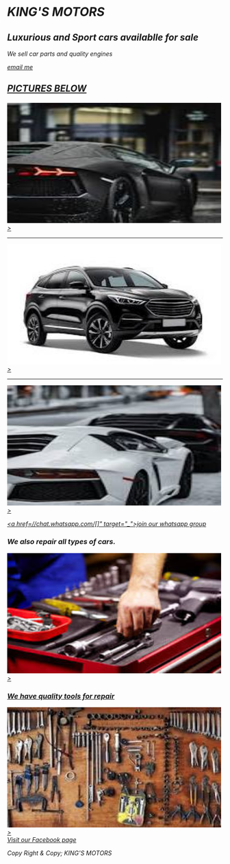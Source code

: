 
<html>
<title>my website</title>
<style>
  body{
    background-image: url('SPORT.jpg');
    background-size: cover;
    background-repeat: no-repeat;
   }                                           
</style>


<h1><I>KING'S MOTORS<I></h1>

<h2>Luxurious and Sport cars availablle for sale</h2>

<p>We sell car parts and quality engines</P>

<body>
<a href="dikiokingdavid@gmail.com">
email me
<La>
</body>

<section>
<body>
<h2><p>PICTURES BELOW<p></h2>
</body>
</section>

<section>
<body>
<a href="link to facebook/whatsapp group">
<img src="car.jpg" alt=
"picture image" width="500" height="280">>
</body> 
</section>


<section>

<hr>

</section>

<section>
<body>
<a href="link to facebook/whatsapp group">
<img src="SWEET.jpg" alt=
"picture image" width="500" height="280">>
</body>
</section>

<section>

<hr>

</section>

<section>
<body>
<a href="link to facebook/whatsapp group">
<img src="CARS.jpg" alt=
"picture image" width="500" height="280">>
</body>
</section>

 <a href=//chat.whatsapp.com/[]" target="_">join our whatsapp group</a> 
<h3><span-style="background colour; blue; ">We also repair all types of cars.</h3>

<section>
<body>
<a href="link to facebook/whatsapp group">
<img src="REPAIR.jpg" alt=
"picture image" width="500" height="280">>
</body>
</section>

<h3><span-style="background colour; blue; ">We have quality tools for repair</h3>

<section>
<body>
<a href="link to facebook/whatsapp group">
<img src="tools.jpg" alt=
"picture image" width="500" height="280">>
</body>
</section>

<section>
<body>
<a href="https://www.facebook.com/Choice-Ones">Visit our Facebook page</a>
</body>
</section>

Copy Right & Copy; KING'S MOTORS
